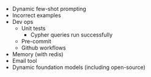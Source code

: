 - Dynamic few-shot prompting
- Incorrect examples
- Dev ops
    - Unit tests
        - Cypher queries run successfully
    - Pre-commit
    - Github workflows
- Memory (with redis)
- Email tool
- Dynamic foundation models (including open-source)
